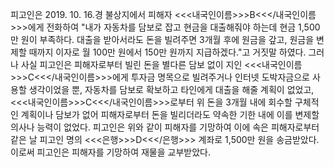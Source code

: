 피고인은 2019. 10. 16.경 불상지에서 피해자 <<<내국인이름>>>B<<</내국인이름>>>에게 전화하여 "내가 자동차를 담보로 잡고 현금을 대출해줘야 하는데 현금 1,500만 원이 부족하다. 대출을 받아서라도 돈을 빌려주면 3개월 후에 원금을 갚고, 원금을 변제할 때까지 이자로 월 100만 원에서 150만 원까지 지급하겠다."고 거짓말 하였다.
그러나 사실 피고인은 피해자로부터 빌린 돈을 별다른 담보 없이 지인 <<<내국인이름>>>C<<</내국인이름>>>에게 투자금 명목으로 빌려주거나 인터넷 도박자금으로 사용할 생각이었을 뿐, 자동차를 담보로 확보하고 타인에게 대출을 해줄 계획이 없었고, <<<내국인이름>>>C<<</내국인이름>>>로부터 위 돈을 3개월 내에 회수할 구체적인 계획이나 담보가 없어 피해자로부터 돈을 빌리더라도 약속한 기한 내에 이를 변제할 의사나 능력이 없었다.
피고인은 위와 같이 피해자를 기망하여 이에 속은 피해자로부터 같은 날 피고인 명의 <<<은행>>>D<<</은행>>> 계좌로 1,500만 원을 송금받았다.
이로써 피고인은 피해자를 기망하여 재물을 교부받았다.